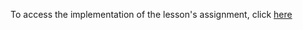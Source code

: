 To access the implementation of the lesson's assignment, click [here](https://github.com/DimYfantidis/AI_Water_Sort)